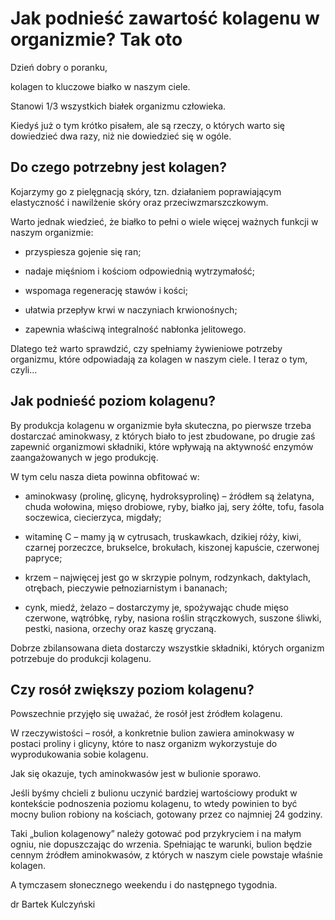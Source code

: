 # Jak podnieść zawartość kolagenu w organizmie? Tak oto

Dzień dobry o poranku,

kolagen to kluczowe białko w naszym ciele.

Stanowi 1/3 wszystkich białek organizmu człowieka.

Kiedyś już o tym krótko pisałem, ale są rzeczy, o których warto się dowiedzieć dwa razy, niż nie dowiedzieć się w ogóle.

## Do czego potrzebny jest kolagen?

Kojarzymy go z pielęgnacją skóry, tzn. działaniem poprawiającym elastyczność i nawilżenie skóry oraz przeciwzmarszczkowym.

Warto jednak wiedzieć, że białko to pełni o wiele więcej ważnych funkcji w naszym organizmie:

- przyspiesza gojenie się ran;

- nadaje mięśniom i kościom odpowiednią wytrzymałość;

- wspomaga regenerację stawów i kości;

- ułatwia przepływ krwi w naczyniach krwionośnych;

- zapewnia właściwą integralność nabłonka jelitowego.

Dlatego też warto sprawdzić, czy spełniamy żywieniowe potrzeby organizmu, które odpowiadają za kolagen w naszym ciele. I teraz o tym, czyli…

## Jak podnieść poziom kolagenu?

By produkcja kolagenu w organizmie była skuteczna, po pierwsze trzeba dostarczać aminokwasy, z których biało to jest zbudowane, po drugie zaś zapewnić organizmowi składniki, które wpływają na aktywność enzymów zaangażowanych w jego produkcję.

W tym celu nasza dieta powinna obfitować w:

- aminokwasy (prolinę, glicynę, hydroksyprolinę) – źródłem są żelatyna, chuda wołowina, mięso drobiowe, ryby, białko jaj, sery żółte, tofu, fasola soczewica, ciecierzyca, migdały;

- witaminę C – mamy ją w cytrusach, truskawkach, dzikiej róży, kiwi, czarnej porzeczce, brukselce, brokułach, kiszonej kapuście, czerwonej papryce;

- krzem – najwięcej jest go w skrzypie polnym, rodzynkach, daktylach, otrębach, pieczywie pełnoziarnistym i bananach;

- cynk, miedź, żelazo – dostarczymy je, spożywając chude mięso czerwone, wątróbkę, ryby, nasiona roślin strączkowych, suszone śliwki, pestki, nasiona, orzechy oraz kaszę gryczaną.

Dobrze zbilansowana dieta dostarczy wszystkie składniki, których organizm potrzebuje do produkcji kolagenu.

## Czy rosół zwiększy poziom kolagenu?

Powszechnie przyjęło się uważać, że rosół jest źródłem kolagenu.

W rzeczywistości – rosół, a konkretnie bulion zawiera aminokwasy w postaci proliny i glicyny, które to nasz organizm wykorzystuje do wyprodukowania sobie kolagenu.

Jak się okazuje, tych aminokwasów jest w bulionie sporawo.

Jeśli byśmy chcieli z bulionu uczynić bardziej wartościowy produkt w kontekście podnoszenia poziomu kolagenu, to wtedy powinien to być mocny bulion robiony na kościach, gotowany przez co najmniej 24 godziny.

Taki „bulion kolagenowy” należy gotować pod przykryciem i na małym ogniu, nie dopuszczając do wrzenia. Spełniając te warunki, bulion będzie cennym źródłem aminokwasów, z których w naszym ciele powstaje właśnie kolagen.

A tymczasem słonecznego weekendu i do następnego tygodnia.

dr Bartek Kulczyński
